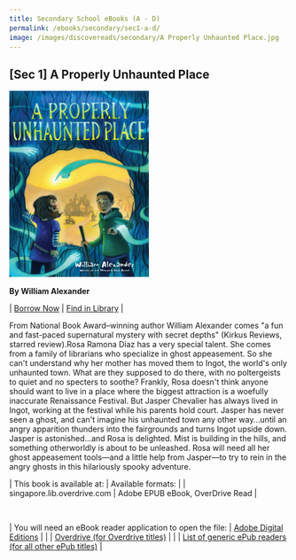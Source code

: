 ```yaml
---
title: Secondary School eBooks (A - D)
permalink: /ebooks/secondary/sec1-a-d/
image: /images/discovereads/secondary/A Properly Unhaunted Place.jpg
---
```


## **[Sec 1] A Properly Unhaunted Place**

<img src="/images/discovereads/secondary/A Properly Unhaunted Place.jpg" style="width: 50%;">

**By William Alexander**

| [Borrow Now](https://go.nlb.gov.sg/r/eReads?p=c2lkPWFkNzE4MjdiLTFmZjktNGI4My1iNTg1LTc2ZTM0YWY0YWRhNyZkPWh0dHAlM2ElMmYlMmZzaW5nYXBvcmUubGliLm92ZXJkcml2ZS5jb20lMmZDb250ZW50RGV0YWlscy5odG0lM2ZJRCUzZGFkNzE4MjdiLTFmZjktNGI4My1iNTg1LTc2ZTM0YWY0YWRhNyZkdD1FQk9PS1MuT1ZFUkRSSVZFJmRpZD1hZDcxODI3Yi0xZmY5LTRiODMtYjU4NS03NmUzNGFmNGFkYTcmX25sYg%3d%3d) | [Find in Library](https://go.nlb.gov.sg/r/eReads?p=c2lkPWFkNzE4MjdiLTFmZjktNGI4My1iNTg1LTc2ZTM0YWY0YWRhNyZkPWh0dHAlM2ElMmYlMmZzZWFyY2gubmxiLmdvdi5zZyUyZlNlYXJjaCUzZnF1ZXJ5JTNkJTI2dGl0bGVxdWVyeSUzZEElMmJQcm9wZXJseSUyYlVuaGF1bnRlZCUyYlBsYWNlJTI2Y3JlYXRvcnF1ZXJ5JTNkV2lsbGlhbSUyYkFsZXhhbmRlciUyNnB1Ymxpc2hlcnF1ZXJ5JTNkJTI2c3ViamVjdHF1ZXJ5JTNkJTI2Y29udCUzZGJvb2slMjZtb2RlJTNkYWR2YW5jZWQmZHQ9RUJPT0tTLk9WRVJEUklWRSZkaWQ9YWQ3MTgyN2ItMWZmOS00YjgzLWI1ODUtNzZlMzRhZjRhZGE3Jl9ubGI%3d) |


From National Book Award–winning author William Alexander comes "a fun and fast-paced supernatural mystery with secret depths" (Kirkus Reviews, starred review).Rosa Ramona Díaz has a very special talent. She comes from a family of librarians who specialize in ghost appeasement. So she can't understand why her mother has moved them to Ingot, the world's only unhaunted town. What are they supposed to do there, with no poltergeists to quiet and no specters to soothe? Frankly, Rosa doesn't think anyone should want to live in a place where the biggest attraction is a woefully inaccurate Renaissance Festival. But Jasper Chevalier has always lived in Ingot, working at the festival while his parents hold court. Jasper has never seen a ghost, and can't imagine his unhaunted town any other way...until an angry apparition thunders into the fairgrounds and turns Ingot upside down. Jasper is astonished...and Rosa is delighted. Mist is building in the hills, and something otherworldly is about to be unleashed. Rosa will need all her ghost appeasement tools—and a little help from Jasper—to try to rein in the angry ghosts in this hilariously spooky adventure.


| This book is available at: | Available formats: |
| singapore.lib.overdrive.com | Adobe EPUB eBook, OverDrive Read |    

<br>

| You will need an eBook reader application to open the file: | [Adobe Digital Editions](http://www.adobe.com/products/digitaleditions/) |
| | [Overdrive (for Overdrive titles)](http://app.overdrive.com/) |
| | [List of generic ePub readers (for all other ePub titles)](http://eresources.nlb.gov.sg/Main/Help/EPUB) |

